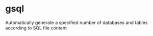 # gsql
Automatically generate a specified number of databases and tables according to SQL file content
